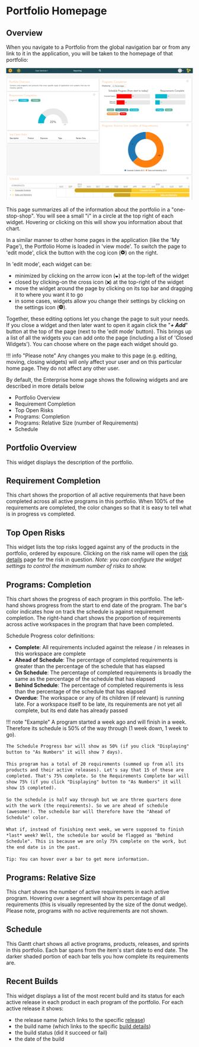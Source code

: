 # Portfolio Homepage

## Overview
When you navigate to a Portfolio from the global navigation bar or from any link to it in the application, you will be taken to the homepage of that portfolio:

![](img/portfolio-homepage-1.png)

This page summarizes all of the information about the portfolio in a "one-stop-shop". You will see a small "i" in a circle at the top right of each widget. Hovering or clicking on this will show you information about that chart.

In a similar manner to other home pages in the application (like the 'My Page'), the Portfolio Home is loaded in 'view mode'. To switch the page to 'edit mode', click the button with the cog icon (![](img/UserProduct_Management_40.png)) on the right.

In 'edit mode', each widget can be:

- minimized by clicking on the arrow icon (![](img/UserProduct_Management_42.png)) at the top-left of the widget
- closed by clicking-on the cross icon (![](img/UserProduct_Management_43.png)) at the top-right of the widget
- move the widget around the page by clicking on its top bar and dragging it to where you want it to go
- in some cases, widgets allow you change their settings by clicking on the settings icon (![](img/UserProduct_Management_40.png)). 

Together, these editing options let you change the page to suit your needs. If you close a widget and then later want to open it again click the "***+ Add***" button at the top of the page (next to the 'edit mode' button). This brings up a list of all the widgets you can add onto the page (including a list of 'Closed Widgets'). You can choose where on the page each widget should go.

!!! info "Please note"
    Any changes you make to this page (e.g. editing, moving, closing widgets) will only affect your user and on this particular home page. They do not affect any other user.

By default, the Enterprise home page shows the following widgets and are described in more details below

- Portfolio Overview
- Requirement Completion
- Top Open Risks
- Programs: Completion
- Programs: Relative Size (number of Requirements)
- Schedule

## Portfolio Overview
This widget displays the description of the portfolio.

## Requirement Completion
This chart shows the proportion of all active requirements that have been completed across all active programs in this portfolio. When 100% of the requirements are completed, the color changes so that it is easy to tell what is in progress vs completed.

## Top Open Risks
This widget lists the top risks logged against any of the products in the portfolio, ordered by exposure. Clicking on the risk name will open the [risk details](../Risks-Management/#risk-details) page for the risk in question. *Note: you can configure the widget settings to control the maximum number of risks to show.*


## Programs: Completion
This chart shows the progress of each program in this portfolio. The left-hand shows progress from the start to end date of the program. The bar's color indicates how on track the schedule is against requirement completion. The right-hand chart shows the proportion of requirements across active workspaces in the program that have been completed.

Schedule Progress color definitions:

- **Complete**: All requirements included against the release / in releases in this workspace are complete
- **Ahead of Schedule**: The percentage of completed requirements is greater than the percentage of the schedule that has elapsed
- **On Schedule**: The percentage of completed requirements is broadly the same as the percentage of the schedule that has elapsed
- **Behind Schedule**: The percentage of completed requirements is less than the percentage of the schedule that has elapsed
- **Overdue**: The workspace or any of its children (if relevant) is running late. For a workspace itself to be late, its requirements are not yet all complete, but its end date has already passed

!!! note "Example"
    A program started a week ago and will finish in a week. Therefore its schedule is 50% of the way through (1 week down, 1 week to go). 
    
    The Schedule Progress bar will show as 50% (if you click "Displaying" button to "As Numbers" it will show 7 days). 
    
    This program has a total of 20 requirements (summed up from all its products and their active releases). Let's say that 15 of these are completed. That's 75% complete. So the Requirements Complete bar will show 75% (if you click "Displaying" button to "As Numbers" it will show 15 completed).

    So the schedule is half way through but we are three quarters done with the work (the requirements). So we are ahead of schedule (awesome!). The schedule bar will therefore have the "Ahead of Schedule" color.

    What if, instead of finishing next week, we were supposed to finish *last* week? Well, the schedule bar would be flagged as "Behind Schedule". This is because we are only 75% complete on the work, but the end date is in the past. 

    Tip: You can hover over a bar to get more information.


## Programs: Relative Size
This chart shows the number of active requirements in each active program. Hovering over a segment will show its percentage of all requirements (this is visually represented by the size of the donut wedge). Please note, programs with no active requirements are not shown.


## Schedule
This Gantt chart shows all active programs, products, releases, and sprints in this portfolio. Each bar spans from the item's start date to end date. The darker shaded portion of each bar tells you how complete its requirements are.


## Recent Builds
This widget displays a list of the most recent build and its status for each active release in each product in each program of the portfolio. For each active release it shows: 

- the release name (which links to the specific [release](../Release-Management/#release-details))
- the build name (which links to the specific [build details](../Release-Management/#build-details))
- the build status (did it succeed or fail)
- the date of the build